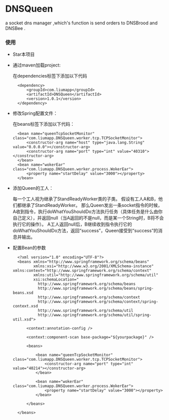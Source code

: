 # DNSQueen
a socket dns manager ,which's function is send orders to DNSBrood and DNSBee . 

### 使用

* Star本项目

* 通过maven加载project:

     在dependencies标签下添加以下代码
     
        <dependency>
			<groupId>com.liumapp</groupId>
			<artifactId>DNSQueen</artifactId>
			<version>1.0.1</version>
		</dependency>

* 修改Spring配置文件：

    在beans标签下添加以下代码：
    
        <bean name="queenTcpSocketMonitor" class="com.liumapp.DNSQueen.worker.tcp.TCPSocketMonitor">
			<constructor-arg name="host" type="java.lang.String" value="0.0.0.0"></constructor-arg>
			<constructor-arg name="port" type="int" value="40310"></constructor-arg>
    	</bean>
    	<bean name="wokerEar" class="com.liumapp.DNSQueen.worker.process.WokerEar">
    		<property name="startDelay" value="3000"></property>
    	</bean>

* 添加Queen的工人：

    每一个工人视为继承了StandReadyWorker类的子类。
    假设有工人A和B，他们都继承了StandReadyWorker。
    那么Queen发出一条socket指令的时候，A收到指令，执行doWhatYouShouldDo方法执行任务（具体任务是什么由你自己定义），并返回null（当A返回的不是null，而是某一个String时，B将不会执行它的操作）。
    A工人返回null后，B继续收到指令执行它的doWhatYouShouldDo方法，返回“success”，Queen接受到“success”的消息并输出。


* 配置Bean的参数
        
        <?xml version="1.0" encoding="UTF-8"?>
        <beans xmlns="http://www.springframework.org/schema/beans"
               xmlns:xsi="http://www.w3.org/2001/XMLSchema-instance" xmlns:context="http://www.springframework.org/schema/context"
               xmlns:util="http://www.springframework.org/schema/util"
               xsi:schemaLocation="
                 http://www.springframework.org/schema/beans
                 http://www.springframework.org/schema/beans/spring-beans.xsd
                 http://www.springframework.org/schema/context
                 http://www.springframework.org/schema/context/spring-context.xsd
                 http://www.springframework.org/schema/util
                 http://www.springframework.org/schema/util/spring-util.xsd">
        
            <context:annotation-config />
        
            <context:component-scan base-package="${yourpackage}" />
        
            <beans>
        
                <bean name="queenTcpSocketMonitor" class="com.liumapp.DNSQueen.worker.tcp.TCPSocketMonitor">
                    <constructor-arg name="port" type="int" value="40214"></constructor-arg>
                </bean>
        
                <bean name="wokerEar" class="com.liumapp.DNSQueen.worker.process.WokerEar">
                    <property name="startDelay" value="3000"></property>
                </bean>
        
            </beans>
        
        </beans>

